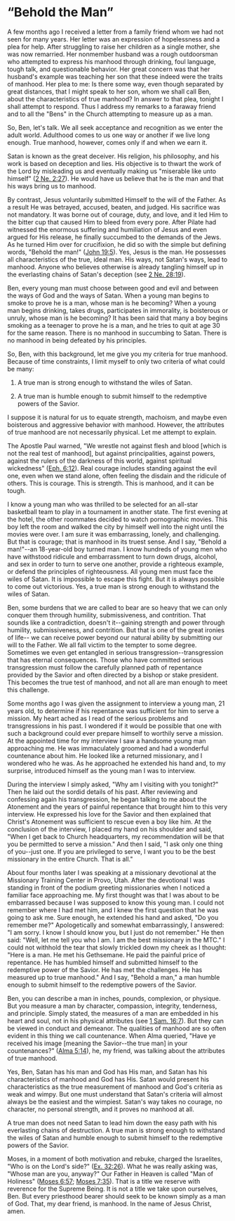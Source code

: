 # “Behold the Man”

A few months ago I received a letter from a family friend whom we had not seen
for many years. Her letter was an expression of hopelessness and a plea for
help. After struggling to raise her children as a single mother, she was now
remarried. Her nonmember husband was a rough outdoorsman who attempted to
express his manhood through drinking, foul language, tough talk, and
questionable behavior. Her great concern was that her husband's example was
teaching her son that these indeed were the traits of manhood. Her plea to me:
Is there some way, even though separated by great distances, that I might
speak to her son, whom we shall call Ben, about the characteristics of true
manhood? In answer to that plea, tonight I shall attempt to respond. Thus I
address my remarks to a faraway friend and to all the "Bens" in the Church
attempting to measure up as a man.

So, Ben, let's talk. We all seek acceptance and recognition as we enter the
adult world. Adulthood comes to us one way or another if we live long enough.
True manhood, however, comes only if and when we earn it.

Satan is known as the great deceiver. His religion, his philosophy, and his
work is based on deception and lies. His objective is to thwart the work of
the Lord by misleading us and eventually making us "miserable like unto
himself" ([2 Ne.
2:27](https://www.lds.org/scriptures/bofm/2-ne/2.27?lang=eng#26)). He would
have us believe that he is the man and that his ways bring us to manhood.

By contrast, Jesus voluntarily submitted Himself to the will of the Father. As
a result He was betrayed, accused, beaten, and judged. His sacrifice was not
mandatory. It was borne out of courage, duty, and love, and it led Him to the
bitter cup that caused Him to bleed from every pore. After Pilate had
witnessed the enormous suffering and humiliation of Jesus and even argued for
His release, he finally succumbed to the demands of the Jews. As he turned Him
over for crucifixion, he did so with the simple but defining words, "Behold
the man!" ([John
19:5](https://www.lds.org/scriptures/nt/john/19.5?lang=eng#4)). Yes, Jesus is
the man. He possesses all characteristics of the true, ideal man. His ways,
not Satan's ways, lead to manhood. Anyone who believes otherwise is already
tangling himself up in the everlasting chains of Satan's deception (see [2 Ne.
28:19](https://www.lds.org/scriptures/bofm/2-ne/28.19?lang=eng#18)).

Ben, every young man must choose between good and evil and between the ways of
God and the ways of Satan. When a young man begins to smoke to prove he is a
man, whose man is he becoming? When a young man begins drinking, takes drugs,
participates in immorality, is boisterous or unruly, whose man is he becoming?
It has been said that many a boy begins smoking as a teenager to prove he is a
man, and he tries to quit at age 30 for the same reason. There is no manhood
in succumbing to Satan. There is no manhood in being defeated by his
principles.

So, Ben, with this background, let me give you my criteria for true manhood.
Because of time constraints, I limit myself to only two criteria of what could
be many:

  1. A true man is strong enough to withstand the wiles of Satan.

  2. A true man is humble enough to submit himself to the redemptive powers of the Savior.

I suppose it is natural for us to equate strength, machoism, and maybe even
boisterous and aggressive behavior with manhood. However, the attributes of
true manhood are not necessarily physical. Let me attempt to explain.

The Apostle Paul warned, "We wrestle not against flesh and blood [which is not
the real test of manhood], but against principalities, against powers, against
the rulers of the darkness of this world, against spiritual wickedness" ([Eph.
6:12](https://www.lds.org/scriptures/nt/eph/6.12?lang=eng#11)). Real courage
includes standing against the evil one, even when we stand alone, often
feeling the disdain and the ridicule of others. This is courage. This is
strength. This is manhood, and it can be tough.

I know a young man who was thrilled to be selected for an all-star basketball
team to play in a tournament in another state. The first evening at the hotel,
the other roommates decided to watch pornographic movies. This boy left the
room and walked the city by himself well into the night until the movies were
over. I am sure it was embarrassing, lonely, and challenging. But that is
courage; that is manhood in its truest sense. And I say, "Behold a man!"--an
18-year-old boy turned man. I know hundreds of young men who have withstood
ridicule and embarrassment to turn down drugs, alcohol, and sex in order to
turn to serve one another, provide a righteous example, or defend the
principles of righteousness. All young men must face the wiles of Satan. It is
impossible to escape this fight. But it is always possible to come out
victorious. Yes, a true man is strong enough to withstand the wiles of Satan.

Ben, some burdens that we are called to bear are so heavy that we can only
conquer them through humility, submissiveness, and contrition. That sounds
like a contradiction, doesn't it--gaining strength and power through humility,
submissiveness, and contrition. But that is one of the great ironies of life--
we can receive power beyond our natural ability by submitting our will to the
Father. We all fall victim to the tempter to some degree. Sometimes we even
get entangled in serious transgression--transgression that has eternal
consequences. Those who have committed serious transgression must follow the
carefully planned path of repentance provided by the Savior and often directed
by a bishop or stake president. This becomes the true test of manhood, and not
all are man enough to meet this challenge.

Some months ago I was given the assignment to interview a young man, 21 years
old, to determine if his repentance was sufficient for him to serve a mission.
My heart ached as I read of the serious problems and transgressions in his
past. I wondered if it would be possible that one with such a background could
ever prepare himself to worthily serve a mission. At the appointed time for my
interview I saw a handsome young man approaching me. He was immaculately
groomed and had a wonderful countenance about him. He looked like a returned
missionary, and I wondered who he was. As he approached he extended his hand
and, to my surprise, introduced himself as the young man I was to interview.

During the interview I simply asked, "Why am I visiting with you tonight?"
Then he laid out the sordid details of his past. After reviewing and
confessing again his transgression, he began talking to me about the Atonement
and the years of painful repentance that brought him to this very interview.
He expressed his love for the Savior and then explained that Christ's
Atonement was sufficient to rescue even a boy like him. At the conclusion of
the interview, I placed my hand on his shoulder and said, "When I get back to
Church headquarters, my recommendation will be that you be permitted to serve
a mission." And then I said, "I ask only one thing of you--just one. If you
are privileged to serve, I want you to be the best missionary in the entire
Church. That is all."

About four months later I was speaking at a missionary devotional at the
Missionary Training Center in Provo, Utah. After the devotional I was standing
in front of the podium greeting missionaries when I noticed a familiar face
approaching me. My first thought was that I was about to be embarrassed
because I was supposed to know this young man. I could not remember where I
had met him, and I knew the first question that he was going to ask me. Sure
enough, he extended his hand and asked, "Do you remember me?" Apologetically
and somewhat embarrassingly, I answered: "I am sorry. I know I should know
you, but I just do not remember." He then said: "Well, let me tell you who I
am. I am the best missionary in the MTC." I could not withhold the tear that
slowly trickled down my cheek as I thought: "Here is a man. He met his
Gethsemane. He paid the painful price of repentance. He has humbled himself
and submitted himself to the redemptive power of the Savior. He has met the
challenges. He has measured up to true manhood." And I say, "Behold a man," a
man humble enough to submit himself to the redemptive powers of the Savior.

Ben, you can describe a man in inches, pounds, complexion, or physique. But
you measure a man by character, compassion, integrity, tenderness, and
principle. Simply stated, the measures of a man are embedded in his heart and
soul, not in his physical attributes (see [1 Sam.
16:7](https://www.lds.org/scriptures/ot/1-sam/16.7?lang=eng#6)). But they can
be viewed in conduct and demeanor. The qualities of manhood are so often
evident in this thing we call countenance. When Alma queried, "Have ye
received his image [meaning the Savior--the true man] in your countenances?"
([Alma 5:14](https://www.lds.org/scriptures/bofm/alma/5.14?lang=eng#13)), he,
my friend, was talking about the attributes of true manhood.

Yes, Ben, Satan has his man and God has His man, and Satan has his
characteristics of manhood and God has His. Satan would present his
characteristics as the true measurement of manhood and God's criteria as weak
and wimpy. But one must understand that Satan's criteria will almost always be
the easiest and the wimpiest. Satan's way takes no courage, no character, no
personal strength, and it proves no manhood at all.

A true man does not need Satan to lead him down the easy path with his
everlasting chains of destruction. A true man is strong enough to withstand
the wiles of Satan and humble enough to submit himself to the redemptive
powers of the Savior.

Moses, in a moment of both motivation and rebuke, charged the Israelites, "Who
is on the Lord's side?" ([Ex.
32:26](https://www.lds.org/scriptures/ot/ex/32.26?lang=eng#25)). What he was
really asking was, "Whose man are you, anyway?" Our Father in Heaven is called
"Man of Holiness" ([Moses
6:57](https://www.lds.org/scriptures/pgp/moses/6.57?lang=eng#56); [Moses
7:35](https://www.lds.org/scriptures/pgp/moses/7.35?lang=eng#34)). That is a
title we reserve with reverence for the Supreme Being. It is not a title we
take upon ourselves, Ben. But every priesthood bearer should seek to be known
simply as a man of God. That, my dear friend, is manhood. In the name of Jesus
Christ, amen.

